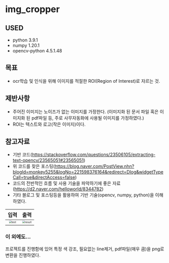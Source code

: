 # img_cropper

## USED

* python 3.9.1
* numpy 1.20.1
* opencv-python 4.5.1.48



## 목표

* ocr학습 및 인식을 위해 이미지를 적절한 ROI(Region of Interest)로 자르는 것.



## 제반사항

* 주어진 이미지는 노이즈가 없는 이미지를 가정한다. (이미지화 된 문서 파일 혹은 이미지화 된 pdf파일 등, 주로 사무자동화에 사용될 이미지를 가정하였다.)
* ROI는 텍스트와 로고(작은 이미지)이다.



## 참고자료

* 기반 코드(https://stackoverflow.com/questions/23506105/extracting-text-opencv/23565051#23565051)
* 위 코드를 찾은 포스팅(https://blog.naver.com/PostView.nhn?blogId=monkey5255&logNo=221598376164&redirect=Dlog&widgetTypeCall=true&directAccess=false)
* 코드의 전반적인 흐름 및 사용 기술을 파악하기에 좋은 자료(https://d2.naver.com/helloworld/8344782)
* 기타 블로그 및 포스팅등을 활용하여 기반 기술(opencv, numpy, python)을 이해하였다.



|                             입력                             |                             출력                             |
| :----------------------------------------------------------: | :----------------------------------------------------------: |
| <img src="E:\ROI_CROP\image\test.png" alt="test" style="zoom: 50%;" /> | <img src="E:\ROI_CROP\image\result.png" alt="result" style="zoom: 50%;" /> |



### 이 외에도...

프로젝트를 진행함에 있어 특정 색 강조, 필요없는 line제거, pdf파일(매우 큼)을 png로 변환을 진행하였다.